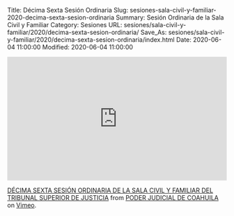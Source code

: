 Title: Décima Sexta Sesión Ordinaria
Slug: sesiones-sala-civil-y-familiar-2020-decima-sexta-sesion-ordinaria
Summary: Sesión Ordinaria de la Sala Civil y Familiar
Category: Sesiones
URL: sesiones/sala-civil-y-familiar/2020/decima-sexta-sesion-ordinaria/
Save_As: sesiones/sala-civil-y-familiar/2020/decima-sexta-sesion-ordinaria/index.html
Date: 2020-06-04 11:00:00
Modified: 2020-06-04 11:00:00


<div style="padding:56.25% 0 0 0;position:relative;"><iframe src="https://player.vimeo.com/video/424822617" style="position:absolute;top:0;left:0;width:100%;height:100%;" frameborder="0" allow="autoplay; fullscreen" allowfullscreen></iframe></div><script src="https://player.vimeo.com/api/player.js"></script> <p><a href="https://vimeo.com/424822617">DÉCIMA SEXTA SESIÓN ORDINARIA DE LA SALA CIVIL Y FAMILIAR DEL TRIBUNAL SUPERIOR DE JUSTICIA</a> from <a href="https://vimeo.com/user103229504">PODER JUDICIAL DE COAHUILA</a> on <a href="https://vimeo.com">Vimeo</a>.</p>



